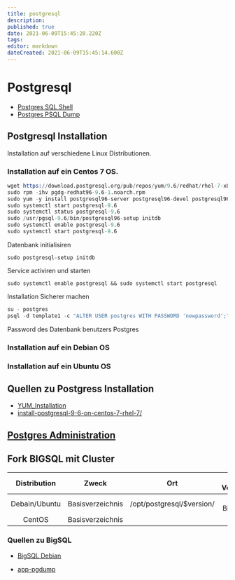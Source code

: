```yaml
---
title: postgresql
description: 
published: true
date: 2021-06-09T15:45:20.220Z
tags: 
editor: markdown
dateCreated: 2021-06-09T15:45:14.600Z
---
```


# Postgresql

* [Postgres SQL Shell](../postgresql-sql-shell)
* [Postgres PSQL Dump](../postgres-sql-pgdump.md)

## Postgresql Installation

Installation auf verschiedene Linux Distributionen.

### Installation auf ein Centos 7 OS.

```s
wget https://download.postgresql.org/pub/repos/yum/9.6/redhat/rhel-7-x86_64/pgdg-redhat96-9.6-1.noarch.rpm
sudo rpm -ihv pgdg-redhat96-9.6-1.noarch.rpm
sudo yum -y install postgresql96-server postgresql96-devel postgresql96-contrib
sudo systemctl start postgresql-9.6
sudo systemctl status postgresql-9.6
sudo /usr/pgsql-9.6/bin/postgresql96-setup initdb
sudo systemctl enable postgresql-9.6
sudo systemctl start postgresql-9.6
```

Datenbank initialisiren

`sudo postgresql-setup initdb`

Service activiren und starten

`sudo systemctl enable postgresql && sudo systemctl start postgresql`

Installation Sicherer machen

```s
su - postgres
psql -d template1 -c "ALTER USER postgres WITH PASSWORD 'newpassword';"
```

Password des Datenbank benutzers Postgres

### Installation auf ein Debian OS

### Installation auf ein Ubuntu OS

## Quellen zu Postgress Installation

* [YUM_Installation](https://wiki.postgresql.org/wiki/YUM_Installation)
* [install-postgresql-9-6-on-centos-7-rhel-7/](http://yallalabs.com/linux/how-to-install-postgresql-9-6-on-centos-7-rhel-7/)

## [Postgres Administration](../postgresql-sql-shell)

## Fork BIGSQL mit Cluster

|Distribution|Zweck|Ort| Psql Version|
| :---: | :---: | :---: | :---: |
|Debain/Ubuntu|Basisverzeichnis|/opt/postgresql/$version/|9 BigSQL|
|CentOS|Basisverzeichnis|||

### Quellen zu BigSQL

* [BigSQL Debian](https://www.bigsql.org/docs/deb.jsp)

* [app-pgdump](https://www.postgresql.org/docs/9.3/app-pgdump.html)